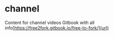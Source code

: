 # channel
Content for channel videos
Gitbook with all info[https://free2fork.gitbook.io/free-to-fork/](url)
